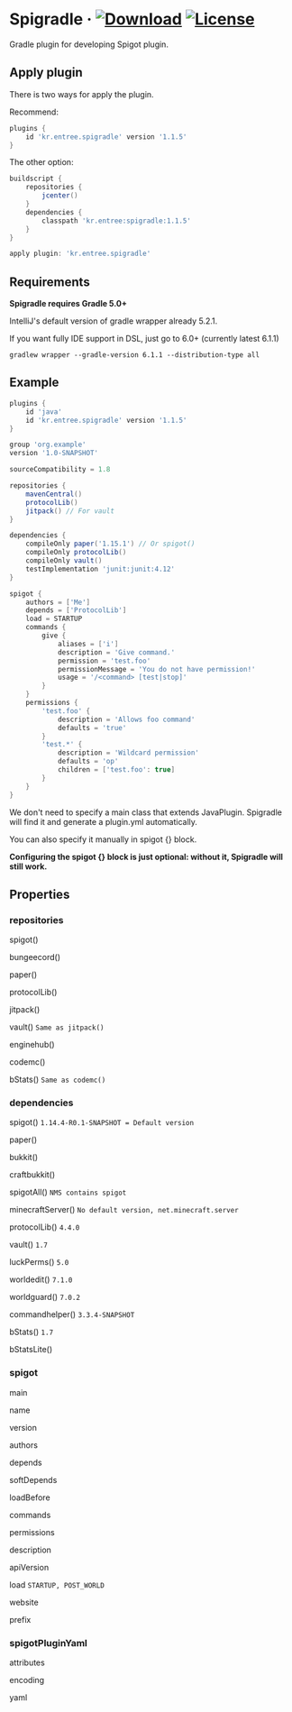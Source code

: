 # Spigradle &middot; [ ![Download](https://api.bintray.com/packages/entrypointkr/Spigradle/spigradle/images/download.svg?version=latest)](https://bintray.com/entrypointkr/Spigradle/spigradle/_latestVersion) [![License](https://img.shields.io/github/license/EntryPointKR/Spigradle.svg)](https://github.com/EntryPointKR/Spigradle/blob/master/LICENSE) 

Gradle plugin for developing Spigot plugin.

## Apply plugin

There is two ways for apply the plugin.

Recommend:

```groovy
plugins {
    id 'kr.entree.spigradle' version '1.1.5'
}
```

The other option:

```groovy
buildscript {
    repositories {
        jcenter()
    }
    dependencies {
        classpath 'kr.entree:spigradle:1.1.5'
    }
}

apply plugin: 'kr.entree.spigradle'
```

## Requirements

**Spigradle requires Gradle 5.0+**

IntelliJ's default version of gradle wrapper already 5.2.1.

If you want fully IDE support in DSL, just go to 6.0+ (currently latest 6.1.1)

```
gradlew wrapper --gradle-version 6.1.1 --distribution-type all
```

## Example

```groovy
plugins {
    id 'java'
    id 'kr.entree.spigradle' version '1.1.5'
}

group 'org.example'
version '1.0-SNAPSHOT'

sourceCompatibility = 1.8

repositories {
    mavenCentral()
    protocolLib()
    jitpack() // For vault
}

dependencies {
    compileOnly paper('1.15.1') // Or spigot()
    compileOnly protocolLib()
    compileOnly vault()
    testImplementation 'junit:junit:4.12'
}

spigot {
    authors = ['Me']
    depends = ['ProtocolLib']
    load = STARTUP
    commands {
        give {
            aliases = ['i']
            description = 'Give command.'
            permission = 'test.foo'
            permissionMessage = 'You do not have permission!'
            usage = '/<command> [test|stop]'
        }
    }
    permissions {
        'test.foo' {
            description = 'Allows foo command'
            defaults = 'true'
        }
        'test.*' {
            description = 'Wildcard permission'
            defaults = 'op'
            children = ['test.foo': true]
        }
    }
}
```

We don't need to specify a main class that extends JavaPlugin. Spigradle will find it and generate a plugin.yml automatically.

You can also specify it manually in spigot {} block.

**Configuring the spigot {} block is just optional: without it, Spigradle will still work.**

## Properties

### repositories

spigot()

bungeecord()

paper()

protocolLib()

jitpack()

vault() `Same as jitpack()`

enginehub()

codemc()

bStats() `Same as codemc()`

### dependencies

spigot() `1.14.4-R0.1-SNAPSHOT = Default version`

paper()

bukkit()

craftbukkit()

spigotAll() `NMS contains spigot`

minecraftServer() `No default version, net.minecraft.server`

protocolLib() `4.4.0`

vault() `1.7`

luckPerms() `5.0`

worldedit() `7.1.0`

worldguard() `7.0.2`

commandhelper() `3.3.4-SNAPSHOT`

bStats() `1.7`

bStatsLite()

### spigot

main

name

version

authors

depends

softDepends

loadBefore

commands

permissions

description

apiVersion

load `STARTUP, POST_WORLD`

website

prefix

### spigotPluginYaml

attributes

encoding

yaml